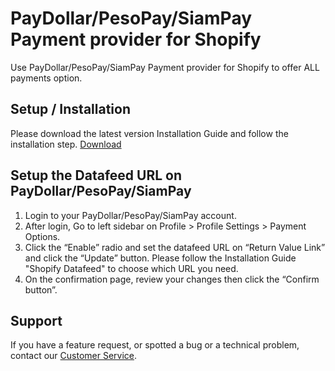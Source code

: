 # PayDollar/PesoPay/SiamPay Payment provider for Shopify
Use PayDollar/PesoPay/SiamPay Payment provider for Shopify to offer ALL payments option.

## Setup / Installation
Please download the latest version Installation Guide and follow the installation step. [Download](https://github.com/asiapay-lib/asiapay-Shopify/raw/main/New%20Shopify%20Plugin%20Installation%20Guide%20-%20PayDollar_SiamPay_PesoPay.pdf)

## Setup the Datafeed URL on PayDollar/PesoPay/SiamPay
 1. Login to your PayDollar/PesoPay/SiamPay account.
 2. After login, Go to left sidebar on Profile > Profile Settings > Payment Options.
 3. Click the “Enable” radio and set the datafeed URL on “Return Value Link” and click the “Update” button. Please follow the Installation Guide "Shopify Datafeed" to choose which URL you need.
 4. On the confirmation page, review your changes then click the “Confirm button”.

## Support
If you have a feature request, or spotted a bug or a technical problem, contact our [Customer Service](https://www.paydollar.com/en/contactus.html).
